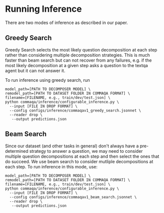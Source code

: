 # Running Inference
There are two modes of inference as described in our paper.

## Greedy Search
Greedy Search selects the most likely question decomposition at each step rather than considering
multiple decomposition strategies. This is much faster than beam search but can not recover from any
failures, e.g. if the most likely decomposition at a given step asks a question to the textqa agent
but it can not answer it.

To run inference using greedy search, run
```shell
model_path=[PATH TO DECOMPOSER MODEL] \
remodel_path=[PATH TO DATASET FOLDER IN COMMAQA FORMAT] \
filename=[FILENAME, e.g., train/dev/test.json] \
python commaqa/inference/configurable_inference.py \
  --input [FILE IN DROP FORMAT] \
  --config configs/inference/commaqav1_greedy_search.jsonnet \
  --reader drop \
   --output predictions.json
```

## Beam Search
Since our dataset (and other tasks in general) don't always have a pre-determined strategy to answer
a question, we may need to consider multiple question decompositions at each step and then select
the ones that do succeed. We use beam search to consider mutliple decompositions at each step. To
run inference in this mode, use:

```shell
model_path=[PATH TO DECOMPOSER MODEL] \
remodel_path=[PATH TO DATASET FOLDER IN COMMAQA FORMAT] \
filename=[FILENAME, e.g., train/dev/test.json] \
python commaqa/inference/configurable_inference.py \
  --input [FILE IN DROP FORMAT] \
  --config configs/inference/commaqav1_beam_search.jsonnet \
  --reader drop \
   --output predictions.json
```